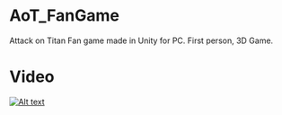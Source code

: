 # AoT_FanGame
Attack on Titan Fan game made in Unity for PC.
First person, 3D Game.

# Video
[![Alt text](https://img.youtube.com/vi/mAVLTwGCi2I/0.jpg)](https://www.youtube.com/watch?v=XsG46X1c1rg&ab_channel=thunderkilllredBeard)
